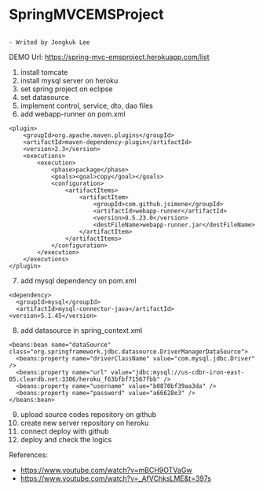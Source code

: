 # SpringMVCEMSProject

                                                                                    - Writed by Jongkuk Lee

DEMO Url: https://spring-mvc-emsproject.herokuapp.com/list

1. install tomcate
2. install mysql server on heroku
3. set spring project on eclipse
4. set datasource
5. implement control, service, dto, dao files
6. add webapp-runner on pom.xml
```
<plugin>
    <groupId>org.apache.maven.plugins</groupId>
    <artifactId>maven-dependency-plugin</artifactId>
    <version>2.3</version>
    <executions>
        <execution>
            <phase>package</phase>
            <goals><goal>copy</goal></goals>
            <configuration>
                <artifactItems>
                    <artifactItem>
                        <groupId>com.github.jsimone</groupId>
                        <artifactId>webapp-runner</artifactId>
                        <version>8.5.23.0</version>
                        <destFileName>webapp-runner.jar</destFileName>
                    </artifactItem>
                </artifactItems>
            </configuration>
        </execution>
    </executions>
</plugin>   
```
7. add mysql dependency on pom.xml
```
<dependency>
  <groupId>mysql</groupId>
  <artifactId>mysql-connector-java</artifactId>
<version>5.1.45</version>
```
8. add datasource in spring_context.xml
```
<beans:bean name="dataSource" class="org.springframework.jdbc.datasource.DriverManagerDataSource">
  <beans:property name="driverClassName" value="com.mysql.jdbc.Driver" />
  <beans:property name="url" value="jdbc:mysql://us-cdbr-iron-east-05.cleardb.net:3306/heroku_f63bfbf71567fbb" />
  <beans:property name="username" value="b0870bf39aa3da" />
  <beans:property name="password" value="a66628e3" />
</beans:bean>
```    
9. upload source codes repository on github
10. create new server repository on heroku
11. connect deploy with github
12. deploy and check the logics

References: 

- https://www.youtube.com/watch?v=mBCH9OTVaGw
- https://www.youtube.com/watch?v=_AfVChksLME&t=397s
